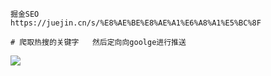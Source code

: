 ```
掘金SEO
https://juejin.cn/s/%E8%AE%BE%E8%AE%A1%E6%A8%A1%E5%BC%8F

# 爬取热搜的关键字   然后定向向goolge进行推送
```

![](https://obsidian-foveagge.oss-cn-beijing.aliyuncs.com/blog/88aSeU.png)
